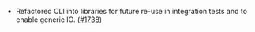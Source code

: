 - Refactored CLI into libraries for future re-use in integration tests and
  to enable generic IO. ([\#1738](https://github.com/anoma/namada/pull/1738))